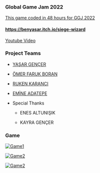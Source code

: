 ### Global Game Jam 2022
[This game coded in 48 hours for GGJ 2022](https://globalgamejam.org/2022/games/siege-wizard-3) 
#### https://benyasar.itch.io/siege-wizard
[Youtube Video](https://www.youtube.com/watch?v=KKMR9Y4kY-o "Game Video")
### Project Teams

- 	[YAŞAR GENÇER](https://github.com/YasarGencer "YAŞAR GENÇER")

- 	[ÖMER FARUK BORAN](https://github.com/omerboran63 "ÖMER FARUK BORAN")

- 	[RUKEN KARANCI](https://github.com/Karanci "RUKEN KARANCI")

- 	[EMİNE ADATEPE](http://about:blank "EMİNE ADATEPE")

- Special Thanks
	- ENES ALTUNIŞIK
	
	- KAYRA GENÇER

### Game

[![Game1](https://ggj.s3.amazonaws.com/styles/game_content__wide/games/screenshots/2022/01/453419/ekran_goruntusu_191_1.png?itok=2_eyioCz&timestamp=1643555810 "Game1")](https://benyasar.itch.io/siege-wizard "Game1")

[![Game2](https://ggj.s3.amazonaws.com/styles/game_content__wide/games/screenshots/2022/01/453419/ekran_goruntusu_192_1.png?itok=DPRqRS32&timestamp=1643555810 "Game1")](https://benyasar.itch.io/siege-wizard "Game2")

[![Game2](https://ggj.s3.amazonaws.com/styles/game_content__wide/games/screenshots/2022/01/453419/ekran_goruntusu_189_1.png?itok=YM2uYCkm&timestamp=1643555810 "Game1")](https://benyasar.itch.io/siege-wizard "Game3")
